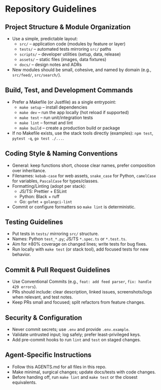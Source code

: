 # Repository Guidelines

## Project Structure & Module Organization
- Use a simple, predictable layout:
  - `src/` – application code (modules by feature or layer)
  - `tests/` – automated tests mirroring `src/` paths
  - `scripts/` – developer utilities (setup, data, release)
  - `assets/` – static files (images, data fixtures)
  - `docs/` – design notes and ADRs
- New modules should be small, cohesive, and named by domain (e.g., `src/feed/`, `src/search/`).

## Build, Test, and Development Commands
- Prefer a Makefile (or Justfile) as a single entrypoint:
  - `make setup` – install dependencies
  - `make dev` – run the app locally (hot reload if supported)
  - `make test` – run unit/integration tests
  - `make lint` – format and lint
  - `make build` – create a production build or package
- If no Makefile exists, use the stack tools directly (examples): `npm test`, `pytest -q`, `go test ./...`.

## Coding Style & Naming Conventions
- General: keep functions short, choose clear names, prefer composition over inheritance.
- Filenames: `kebab-case` for web assets, `snake_case` for Python, `camelCase` for variables, `PascalCase` for types/classes.
- Formatting/Linting (adopt per stack):
  - JS/TS: Prettier + ESLint
  - Python: Black + ruff
  - Go: `gofmt` + `golangci-lint`
- Commit or configure formatters so `make lint` is deterministic.

## Testing Guidelines
- Put tests in `tests/` mirroring `src/` structure.
- Names: Python `test_*.py`; JS/TS `*.spec.ts` or `*.test.ts`.
- Aim for ≥80% coverage on changed lines; write tests for bug fixes.
- Run locally with `make test` (or stack tool), add focused tests for new behavior.

## Commit & Pull Request Guidelines
- Use Conventional Commits (e.g., `feat: add feed parser`, `fix: handle 429 errors`).
- PRs should include: clear description, linked issues, screenshots/logs when relevant, and test notes.
- Keep PRs small and focused; split refactors from feature changes.

## Security & Configuration
- Never commit secrets; use `.env` and provide `.env.example`.
- Validate untrusted input; log safely; prefer least-privileged keys.
- Add pre-commit hooks to run `lint` and `test` on staged changes.

## Agent-Specific Instructions
- Follow this AGENTS.md for all files in this repo.
- Make minimal, surgical changes; update docs/tests with code changes.
- Before handing off, run `make lint` and `make test` or the closest equivalents.
